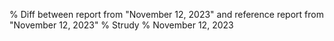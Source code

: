 % Diff between report from "November 12, 2023" and reference report from "November 12, 2023"
% Strudy
% November 12, 2023


